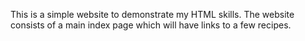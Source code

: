 This is a simple website to demonstrate my HTML skills. The website consists of a main index page which will have links to a few recipes.